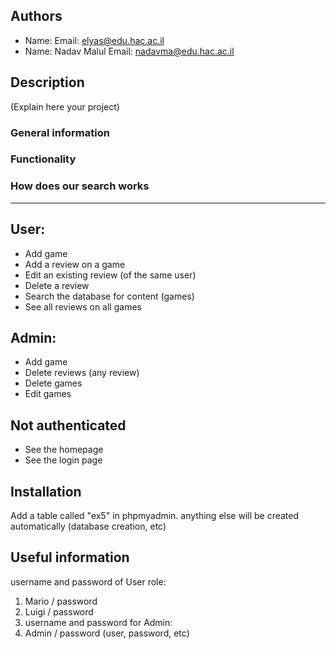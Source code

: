 ## Authors
* Name:  Email:  elyas@edu.hac.ac.il
* Name: Nadav Malul Email: nadavma@edu.hac.ac.il

## Description

(Explain here your project)

### General information

### Functionality
<h3>How does our search works</h3>
<hr/>
<h2>User:</h2>
<ul>
  <li>Add game</li>
  <li>Add a review on a game</li>
  <li>Edit an existing review (of the same user)</li>
  <li>Delete a review</li>
  <li>Search the database for content (games)</li>
  <li>See all reviews on all games</li>
</ul>

<h2>Admin:</h2>
<ul>
  <li>Add game</li>
  <li>Delete reviews (any review)</li>
  <li>Delete games</li>
  <li>Edit games</li>
</ul>
<h2>Not authenticated</h2>
<ul>
  <li>See the homepage</li>
  <li>See the login page</li>
</ul>

<h2>Installation</h2>
Add a table called "ex5" in phpmyadmin. anything else will be created automatically 
(database creation, etc)

<h2>Useful information</h2> 

username and password of User role:
1. Mario / password
2. Luigi / password
3. username and password for Admin:
4. Admin / password
(user, password, etc)
